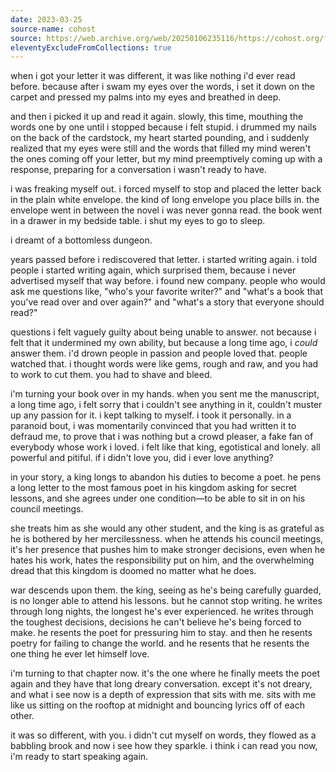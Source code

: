 ```yaml
---
date: 2023-03-25
source-name: cohost
source: https://web.archive.org/web/20250106235116/https://cohost.org/fishfood/post/1226327-when-i-got-your-lett
eleventyExcludeFromCollections: true
---
```


when i got your letter it was different, it was like nothing i'd ever read before. because after i swam my eyes over the words, i set it down on the carpet and pressed my palms into my eyes and breathed in deep.

and then i picked it up and read it again. slowly, this time, mouthing the words one by one until i stopped because i felt stupid. i drummed my nails on the back of the cardstock, my heart started pounding, and i suddenly realized that my eyes were still and the words that filled my mind weren't the ones coming off your letter, but my mind preemptively coming up with a response, preparing for a conversation i wasn't ready to have.

i was freaking myself out. i forced myself to stop and placed the letter back in the plain white envelope. the kind of long envelope you place bills in. the envelope went in between the novel i was never gonna read. the book went in a drawer in my bedside table. i shut my eyes to go to sleep.

i dreamt of a bottomless dungeon.

years passed before i rediscovered that letter. i started writing again. i told people i started writing again, which surprised them, because i never advertised myself that way before. i found new company. people who would ask me questions like, "who's your favorite writer?" and "what's a book that you've read over and over again?" and "what's a story that everyone should read?"

questions i felt vaguely guilty about being unable to answer. not because i felt that it undermined my own ability, but because a long time ago, i *could* answer them. i'd drown people in passion and people loved that. people watched that. i thought words were like gems, rough and raw, and you had to work to cut them. you had to shave and bleed.

i'm turning your book over in my hands. when you sent me the manuscript, a long time ago, i felt sorry that i couldn't see anything in it, couldn't muster up any passion for it. i kept talking to myself. i took it personally. in a paranoid bout, i was momentarily convinced that you had written it to defraud me, to prove that i was nothing but a crowd pleaser, a fake fan of everybody whose work i loved. i felt like that king, egotistical and lonely. all powerful and pitiful. if i didn't love you, did i ever love anything?

in your story, a king longs to abandon his duties to become a poet. he pens a long letter to the most famous poet in his kingdom asking for secret lessons, and she agrees under one condition—to be able to sit in on his council meetings.

she treats him as she would any other student, and the king is as grateful as he is bothered by her mercilessness. when he attends his council meetings, it's her presence that pushes him to make stronger decisions, even when he hates his work, hates the responsibility put on him, and the overwhelming dread that this kingdom is doomed no matter what he does.

war descends upon them. the king, seeing as he's being carefully guarded, is no longer able to attend his lessons. but he cannot stop writing. he writes through long nights, the longest he's ever experienced. he writes through the toughest decisions, decisions he can't believe he's being forced to make. he resents the poet for pressuring him to stay. and then he resents poetry for failing to change the world. and he resents that he resents the one thing he ever let himself love.

i'm turning to that chapter now. it's the one where he finally meets the poet again and they have that long dreary conversation. except it's not dreary, and what i see now is a depth of expression that sits with me. sits with me like us sitting on the rooftop at midnight and bouncing lyrics off of each other.

it was so different, with you. i didn't cut myself on words, they flowed as a babbling brook and now i see how they sparkle. i think i can read you now, i'm ready to start speaking again.